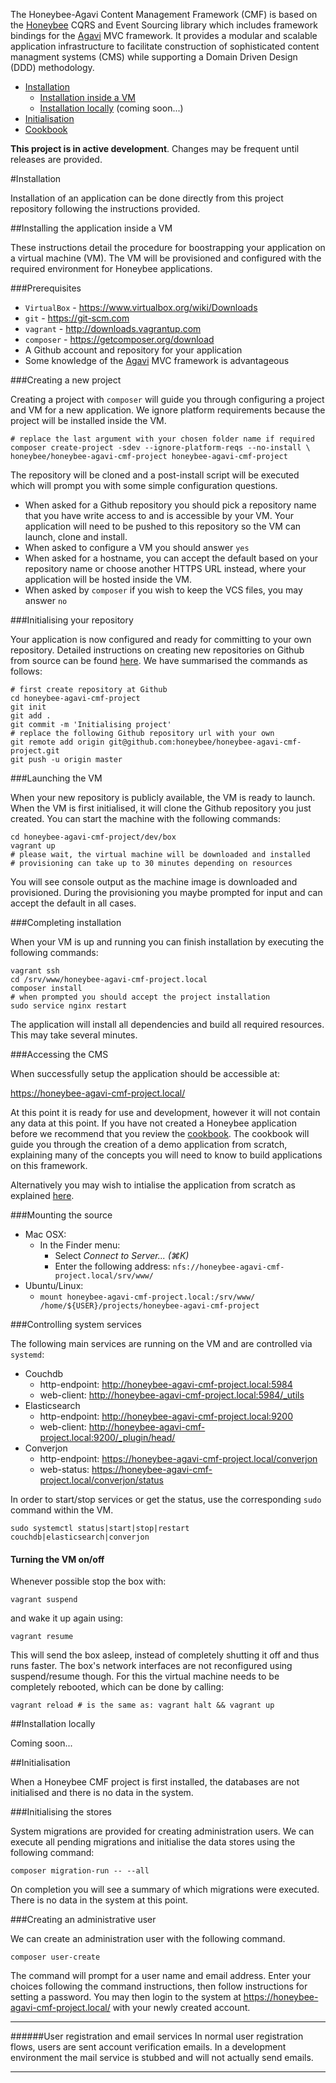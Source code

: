 The Honeybee-Agavi Content Management Framework (CMF) is based on the [Honeybee][1] CQRS and Event Sourcing library which includes framework bindings for the [Agavi][2] MVC framework. It provides a modular and scalable application infrastructure to facilitate construction of sophisticated content managment systems (CMS) while supporting a Domain Driven Design (DDD) methodology.

 * [Installation](#installation)
   * [Installation inside a VM](#installing-the-application-inside-a-vm)
   * [Installation locally](#installation-locally) (coming soon...)
 * [Initialisation](#initialisation)
 * [Cookbook][5]

**This project is in active development**. Changes may be frequent until releases are provided.

#Installation

Installation of an application can be done directly from this project repository following the instructions provided. 

##Installing the application inside a VM

These instructions detail the procedure for boostrapping your application on a virtual machine (VM).  The VM will be provisioned and configured with the required environment for Honeybee applications.

###Prerequisites

 * `VirtualBox` - https://www.virtualbox.org/wiki/Downloads
 * `git` - https://git-scm.com
 * `vagrant` - http://downloads.vagrantup.com
 * `composer` - https://getcomposer.org/download
 * A Github account and repository for your application
 * Some knowledge of the [Agavi][2] MVC framework is advantageous

###Creating a new project

Creating a project with `composer` will guide you through configuring a project and VM for a new application. We ignore platform requirements because the project will be installed inside the VM.

```shell
# replace the last argument with your chosen folder name if required
composer create-project -sdev --ignore-platform-reqs --no-install \
honeybee/honeybee-agavi-cmf-project honeybee-agavi-cmf-project
```

The repository will be cloned and a post-install script will be executed which will prompt you with some simple configuration questions.

 * When asked for a Github repository you should pick a repository name that you have write access to and is accessible by your VM. Your application will need to be pushed to this repository so the VM can launch, clone and install.
 * When asked to configure a VM you should answer `yes`
 * When asked for a hostname, you can accept the default based on your repository name or choose another HTTPS URL instead, where your application will be hosted inside the VM.
 * When asked by `composer` if you wish to keep the VCS files, you may answer `no`

###Initialising your repository

Your application is now configured and ready for committing to your own repository. Detailed instructions on creating new repositories on Github from source can be found [here][4]. We have summarised the commands as follows:

```shell
# first create repository at Github
cd honeybee-agavi-cmf-project
git init
git add .
git commit -m 'Initialising project'
# replace the following Github repository url with your own
git remote add origin git@github.com:honeybee/honeybee-agavi-cmf-project.git
git push -u origin master
```

###Launching the VM

When your new repository is publicly available, the VM is ready to launch. When the VM is first initialised, it will clone the Github repository you just created. You can start the machine with the following commands:

```shell
cd honeybee-agavi-cmf-project/dev/box
vagrant up
# please wait, the virtual machine will be downloaded and installed
# provisioning can take up to 30 minutes depending on resources
```

You will see console output as the machine image is downloaded and provisioned. During the provisioning you maybe prompted for input and can accept the default in all cases.

###Completing installation

When your VM is up and running you can finish installation by executing the following commands:

```shell
vagrant ssh
cd /srv/www/honeybee-agavi-cmf-project.local
composer install 
# when prompted you should accept the project installation
sudo service nginx restart
```

The application will install all dependencies and build all required resources. This may take several minutes.

###Accessing the CMS

When successfully setup the application should be accessible at: 

https://honeybee-agavi-cmf-project.local/ 

At this point it is ready for use and development, however it will not contain any data at this point. If you have not created a Honeybee application before we recommend that you review the [cookbook][5]. The cookbook will guide you through the creation of a demo application from scratch, explaining many of the concepts you will need to know to build applications on this framework.

Alternatively you may wish to intialise the application from scratch as explained [here](#initialisation).

###Mounting the source

 * Mac OSX:
    * In the Finder menu:
      * Select *Connect to Server... (⌘K)*
      * Enter the following address: `nfs://honeybee-agavi-cmf-project.local/srv/www/`
 * Ubuntu/Linux:
   * `mount honeybee-agavi-cmf-project.local:/srv/www/ /home/${USER}/projects/honeybee-agavi-cmf-project`

###Controlling system services

The following main services are running on the VM and are controlled via `systemd`:

 * Couchdb
   * http-endpoint: http://honeybee-agavi-cmf-project.local:5984
   * web-client: http://honeybee-agavi-cmf-project.local:5984/_utils
 * Elasticsearch
   * http-endpoint: http://honeybee-agavi-cmf-project.local:9200
   * web-client: http://honeybee-agavi-cmf-project.local:9200/_plugin/head/
 * Converjon
   * http-endpoint: https://honeybee-agavi-cmf-project.local/converjon
   * web-status: https://honeybee-agavi-cmf-project.local/converjon/status
 
In order to start/stop services or get the status, use the corresponding `sudo` command within the VM.

```shell
sudo systemctl status|start|stop|restart couchdb|elasticsearch|converjon
```

#### Turning the VM on/off

Whenever possible stop the box with:

```shell
vagrant suspend
```

and wake it up again using:

```shell
vagrant resume
```

This will send the box asleep, instead of completely shutting it off and thus runs faster. The box's network interfaces are not reconfigured using suspend/resume though. For this the virtual machine needs to be completely rebooted, which can be done by calling:

```shell
vagrant reload # is the same as: vagrant halt && vagrant up
```

##Installation locally

Coming soon...

##Initialisation

When a Honeybee CMF project is first installed, the databases are not initialised and there is no data in the system.

###Initialising the stores

System migrations are provided for creating administration users. We can execute all pending migrations and initialise the data stores using the following command:

```shell
composer migration-run -- --all
```

On completion you will see a summary of which migrations were executed. There is no data in the system at this point.

###Creating an administrative user

We can create an administration user with the following command.

```shell
composer user-create
```

The command will prompt for a user name and email address. Enter your choices following the command instructions, then follow instructions for setting a password. You may then login to the system at https://honeybee-agavi-cmf-project.local/ with your newly created account.

---
######User registration and email services
In normal user registration flows, users are sent account verification emails. In a development environment the mail service is stubbed and will not actually send emails.

---

[1]: https://github.com/honeybee/honeybee
[2]: https://github.com/agavi/agavi
[3]: https://github.com/honeybee/honeybee-agavi-cmf-project
[4]: https://help.github.com/articles/adding-an-existing-project-to-github-using-the-command-line
[5]: https://github.com/honeybee/honeybee-agavi-cmf-demo/wiki/Introduction
